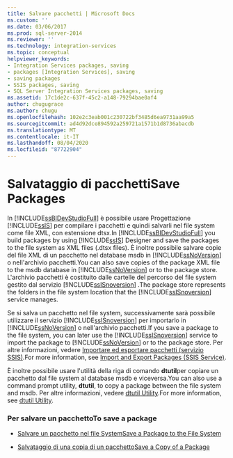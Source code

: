 ```yaml
---
title: Salvare pacchetti | Microsoft Docs
ms.custom: ''
ms.date: 03/06/2017
ms.prod: sql-server-2014
ms.reviewer: ''
ms.technology: integration-services
ms.topic: conceptual
helpviewer_keywords:
- Integration Services packages, saving
- packages [Integration Services], saving
- saving packages
- SSIS packages, saving
- SQL Server Integration Services packages, saving
ms.assetid: 17c1de2c-637f-45c2-a148-79294bae0af4
author: chugugrace
ms.author: chugu
ms.openlocfilehash: 102e2c3eab001c230722bf3485d6ea9731aa99a5
ms.sourcegitcommit: ad4d92dce894592a259721a1571b1d8736abacdb
ms.translationtype: MT
ms.contentlocale: it-IT
ms.lasthandoff: 08/04/2020
ms.locfileid: "87722904"
---
```

# <a name="save-packages"></a><span data-ttu-id="1278f-102">Salvataggio di pacchetti</span><span class="sxs-lookup"><span data-stu-id="1278f-102">Save Packages</span></span>
  <span data-ttu-id="1278f-103">In [!INCLUDE[ssBIDevStudioFull](../includes/ssbidevstudiofull-md.md)] è possibile usare Progettazione [!INCLUDE[ssIS](../includes/ssis-md.md)] per compilare i pacchetti e quindi salvarli nel file system come file XML, con estensione dtsx.</span><span class="sxs-lookup"><span data-stu-id="1278f-103">In [!INCLUDE[ssBIDevStudioFull](../includes/ssbidevstudiofull-md.md)] you build packages by using [!INCLUDE[ssIS](../includes/ssis-md.md)] Designer and save the packages to the file system as XML files (.dtsx files).</span></span> <span data-ttu-id="1278f-104">È inoltre possibile salvare copie del file XML di un pacchetto nel database msdb in [!INCLUDE[ssNoVersion](../includes/ssnoversion-md.md)] o nell'archivio pacchetti.</span><span class="sxs-lookup"><span data-stu-id="1278f-104">You can also save copies of the package XML file to the msdb database in [!INCLUDE[ssNoVersion](../includes/ssnoversion-md.md)] or to the package store.</span></span> <span data-ttu-id="1278f-105">L'archivio pacchetti è costituito dalle cartelle del percorso del file system gestito dal servizio [!INCLUDE[ssISnoversion](../includes/ssisnoversion-md.md)] .</span><span class="sxs-lookup"><span data-stu-id="1278f-105">The package store represents the folders in the file system location that the [!INCLUDE[ssISnoversion](../includes/ssisnoversion-md.md)] service manages.</span></span>  
  
 <span data-ttu-id="1278f-106">Se si salva un pacchetto nel file system, successivamente sarà possibile utilizzare il servizio [!INCLUDE[ssISnoversion](../includes/ssisnoversion-md.md)] per importarlo in [!INCLUDE[ssNoVersion](../includes/ssnoversion-md.md)] o nell'archivio pacchetti.</span><span class="sxs-lookup"><span data-stu-id="1278f-106">If you save a package to the file system, you can later use the [!INCLUDE[ssISnoversion](../includes/ssisnoversion-md.md)] service to import the package to [!INCLUDE[ssNoVersion](../includes/ssnoversion-md.md)] or to the package store.</span></span> <span data-ttu-id="1278f-107">Per altre informazioni, vedere [Importare ed esportare pacchetti &#40;servizio SSIS&#41;](../../2014/integration-services/import-and-export-packages-ssis-service.md).</span><span class="sxs-lookup"><span data-stu-id="1278f-107">For more information, see [Import and Export Packages &#40;SSIS Service&#41;](../../2014/integration-services/import-and-export-packages-ssis-service.md).</span></span>  
  
 <span data-ttu-id="1278f-108">È inoltre possibile usare l'utilità della riga di comando **dtutil**per copiare un pacchetto dal file system al database msdb e viceversa.</span><span class="sxs-lookup"><span data-stu-id="1278f-108">You can also use a command prompt utility, **dtutil**, to copy a package between the file system and msdb.</span></span> <span data-ttu-id="1278f-109">Per altre informazioni, vedere [dtutil Utility](dtutil-utility.md).</span><span class="sxs-lookup"><span data-stu-id="1278f-109">For more information, see [dtutil Utility](dtutil-utility.md).</span></span>  
  
### <a name="to-save-a-package"></a><span data-ttu-id="1278f-110">Per salvare un pacchetto</span><span class="sxs-lookup"><span data-stu-id="1278f-110">To save a package</span></span>  
  
-   [<span data-ttu-id="1278f-111">Salvare un pacchetto nel file System</span><span class="sxs-lookup"><span data-stu-id="1278f-111">Save a Package to the File System</span></span>](../../2014/integration-services/save-a-package-to-the-file-system.md)  
  
-   [<span data-ttu-id="1278f-112">Salvataggio di una copia di un pacchetto</span><span class="sxs-lookup"><span data-stu-id="1278f-112">Save a Copy of a Package</span></span>](../../2014/integration-services/save-a-copy-of-a-package.md)  
  
  
